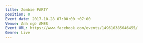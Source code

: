 ```yaml
---
title: Zombie PARTY
position: 0
Event date: 2017-10-28 07:00:00 +07:00
Venue: Anh ngữ AMES
Event URL: https://www.facebook.com/events/149616385646455/
Genre: Live
---
```


